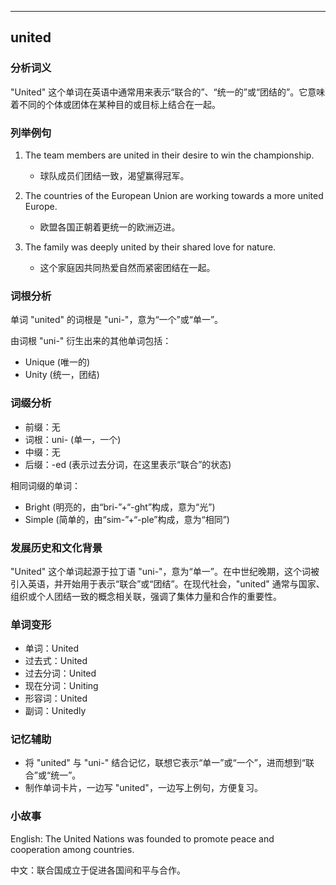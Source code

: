 
---------------
## united
### 分析词义
"United" 这个单词在英语中通常用来表示“联合的”、“统一的”或“团结的”。它意味着不同的个体或团体在某种目的或目标上结合在一起。

### 列举例句
1. The team members are united in their desire to win the championship.
   - 球队成员们团结一致，渴望赢得冠军。
   
2. The countries of the European Union are working towards a more united Europe.
   - 欧盟各国正朝着更统一的欧洲迈进。
   
3. The family was deeply united by their shared love for nature.
   - 这个家庭因共同热爱自然而紧密团结在一起。

### 词根分析
单词 "united" 的词根是 "uni-"，意为“一个”或“单一”。

由词根 "uni-" 衍生出来的其他单词包括：
- Unique (唯一的)
- Unity (统一，团结)

### 词缀分析
- 前缀：无
- 词根：uni- (单一，一个)
- 中缀：无
- 后缀：-ed (表示过去分词，在这里表示“联合”的状态)

相同词缀的单词：
- Bright (明亮的，由“bri-”+“-ght”构成，意为“光”)
- Simple (简单的，由“sim-”+“-ple”构成，意为“相同”)

### 发展历史和文化背景
"United" 这个单词起源于拉丁语 "uni-"，意为“单一”。在中世纪晚期，这个词被引入英语，并开始用于表示“联合”或“团结”。在现代社会，"united" 通常与国家、组织或个人团结一致的概念相关联，强调了集体力量和合作的重要性。

### 单词变形
- 单词：United
- 过去式：United
- 过去分词：United
- 现在分词：Uniting
- 形容词：United
- 副词：Unitedly

### 记忆辅助
- 将 "united" 与 "uni-" 结合记忆，联想它表示“单一”或“一个”，进而想到“联合”或“统一”。
- 制作单词卡片，一边写 "united"，一边写上例句，方便复习。

### 小故事
English: The United Nations was founded to promote peace and cooperation among countries.

中文：联合国成立于促进各国间和平与合作。


